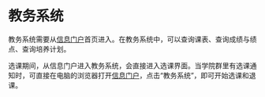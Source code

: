 # 教务系统

教务系统需要从[信息门户](portal.hunau.edu.cn)首页进入。在教务系统中，可以查询课表、查询成绩与绩点、查询培养计划。

选课期间，从信息门户进入教务系统，会直接进入选课界面。当学院群里有选课通知时，可直接在电脑的浏览器打开[信息门户](portal.hunau.edu.cn)，点击“教务系统”，即可开始选课和退课。